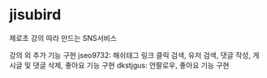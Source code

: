 # jisubird
제로초 강의 따라 만드는 SNS서비스

강의 외 추가 기능 구현
jseo9732: 해쉬태그 링크 클릭 검색, 유저 검색, 댓글 작성, 게시글 및 댓글 삭제, 좋아요 기능 구현
dkstjgus: 언팔로우, 좋아요 기능 구현
